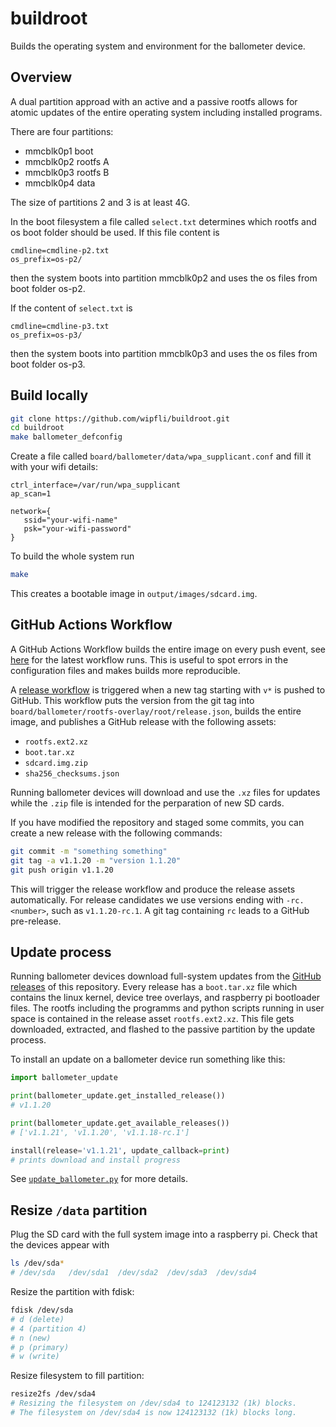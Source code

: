 # buildroot

Builds the operating system and environment for the ballometer device.

## Overview

A dual partition approad with an active and a passive rootfs allows for atomic updates of the entire operating system including installed programs.

There are four partitions:

 * mmcblk0p1 boot
 * mmcblk0p2 rootfs A
 * mmcblk0p3 rootfs B
 * mmcblk0p4 data
 
The size of partitions 2 and 3 is at least 4G. 

In the boot filesystem a file called ```select.txt``` determines which rootfs and os boot folder should be used. 
If this file content is 
```
cmdline=cmdline-p2.txt
os_prefix=os-p2/
```
then the system boots into partition mmcblk0p2 and uses the os files from boot folder os-p2. 

If the content of ```select.txt``` is
```
cmdline=cmdline-p3.txt
os_prefix=os-p3/
```
then the system boots into partition mmcblk0p3 and uses the os files from boot folder os-p3.

## Build locally

```bash
git clone https://github.com/wipfli/buildroot.git
cd buildroot
make ballometer_defconfig
```

Create a file called ```board/ballometer/data/wpa_supplicant.conf``` and fill it with your wifi details:
```
ctrl_interface=/var/run/wpa_supplicant
ap_scan=1
 
network={
   ssid="your-wifi-name"
   psk="your-wifi-password"
}
```

To build the whole system run
```bash
make
```

This creates a bootable image in ```output/images/sdcard.img```.

## GitHub Actions Workflow

A GitHub Actions Workflow builds the entire image on every push event, see [here](https://github.com/wipfli/buildroot/actions/workflows/build.yml) for the latest workflow runs. 
This is useful to spot errors in the configuration files and makes builds more reproducible.

A [release workflow](https://github.com/wipfli/buildroot/actions/workflows/release.yml) is triggered when a new tag starting with ```v*``` is pushed to GitHub. 
This workflow puts the version from the git tag into ```board/ballometer/rootfs-overlay/root/release.json```, builds the entire image, and publishes a GitHub release with the following assets:

 * ```rootfs.ext2.xz``` 
 * ```boot.tar.xz```
 * ```sdcard.img.zip```
 * ```sha256_checksums.json```

Running ballometer devices will download and use the ```.xz``` files for updates while the ```.zip``` file is intended for the perparation of new SD cards.

If you have modified the repository and staged some commits, you can create a new release with the following commands:

```bash
git commit -m "something something"
git tag -a v1.1.20 -m "version 1.1.20"
git push origin v1.1.20
```

This will trigger the release workflow and produce the release assets automatically. 
For release candidates we use versions ending with ```-rc.<number>```, such as ```v1.1.20-rc.1```. 
A git tag containing ```rc``` leads to a GitHub pre-release.

## Update process

Running ballometer devices download full-system updates from the [GitHub releases](https://github.com/wipfli/buildroot/releases) of this repository. 
Every release has a ```boot.tar.xz``` file which contains the linux kernel, device tree overlays, and raspberry pi bootloader files. 
The rootfs including the programms and python scripts running in user space is contained in the release asset ```rootfs.ext2.xz```. 
This file gets downloaded, extracted, and flashed to the passive partition by the update process.

To install an update on a ballometer device run something like this:

```python
import ballometer_update

print(ballometer_update.get_installed_release())
# v1.1.20

print(ballometer_update.get_available_releases())
# ['v1.1.21', 'v1.1.20', 'v1.1.18-rc.1']

install(release='v1.1.21', update_callback=print)
# prints download and install progress
```

See [```update_ballometer.py```](https://github.com/wipfli/buildroot/blob/main/board/ballometer/rootfs-overlay/usr/lib/python3.8/site-packages/update_ballometer.py) for more details.

## Resize ```/data``` partition

Plug the SD card with the full system image into a raspberry pi. Check that the devices appear with
```bash
ls /dev/sda*
# /dev/sda   /dev/sda1  /dev/sda2  /dev/sda3  /dev/sda4
```

Resize the partition with fdisk:

```bash
fdisk /dev/sda
# d (delete)
# 4 (partition 4)
# n (new)
# p (primary)
# w (write)
``` 

Resize filesystem to fill partition:

```bash
resize2fs /dev/sda4
# Resizing the filesystem on /dev/sda4 to 124123132 (1k) blocks.
# The filesystem on /dev/sda4 is now 124123132 (1k) blocks long.
```
